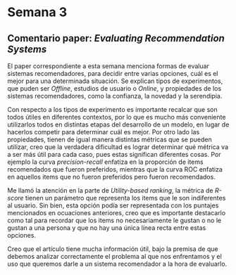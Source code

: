 # Semana 3
## Comentario paper: *Evaluating Recommendation Systems*

El paper correspondiente a esta semana menciona formas de evaluar sistemas recomendadores, para decidir entre varias opciones, cuál es el mejor para una determinada situación. Se explican tipos de experimentos, que puden ser *Offline*, estudios de usuario o *Online*, y propiedades de los sistemas recomendadores, como la confianza, la novedad y la serendipia.

Con respecto a los tipos de experimento es importante recalcar que son todos útiles en diferentes contextos, por lo que es mucho más conveniente utilizarlos todos en distintas etapas del desarrollo de un modelo, en lugar de hacerlos competir para determinar cuál es mejor. Por otro lado las propiedades, tienen de igual manera distintas métricas que se pueden utilizar, creo que la verdadera dificultad es lograr determinar qué métrica va a ser más útil para cada caso, pues estas significan diferentes cosas. Por ejemplo la curva *precision-recall* enfatiza en la proporción de items recomendados que fueron preferidos, mientras que  la curva ROC enfatiza en aquellos items que no fueron preferidos pero fueron recomendados.

Me llamó la atención en la parte de *Utility-based ranking*, la métrica de *R-score* tienen un parámetro que representa los items que le son indiferentes al usuario. Sin bien, esta opción podía ser representada con los puntajes mencionados en ocuaciones anteriores, creo que es importante destacarlo como tal para recordar que los items no necesariamente le gustan o no le gustan a una persona y que no hay una única línea recta entre estas opciones. 

Creo que el artículo tiene mucha información útil, bajo la premisa de que debemos analizar correctamente el problema al que nos enfrentamos y  el uso que queremos darle a un sistema recomendador a la hora de evaluarlo.